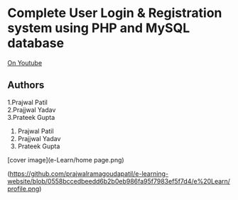 # Complete User Login & Registration system using PHP and MySQL database


[On Youtube](https://youtu.be/QxZxHUf7c_0)

## Authors
1.Prajwal Patil<br>
2.Prajjwal Yadav<br>
3.Prateek Gupta<br>
<ol>
  <li>Prajwal Patil</li>
  <li>Prajjwal Yadav</li>
  <li>Prateek Gupta</li>
</ol>

[cover image](e-Learn/home page.png)

(https://github.com/prajwalramagoudapatil/e-learning-website/blob/0558bccedbeedd6b2b0eb986fa95f7983ef5f7d4/e%20Learn/profile.png)
